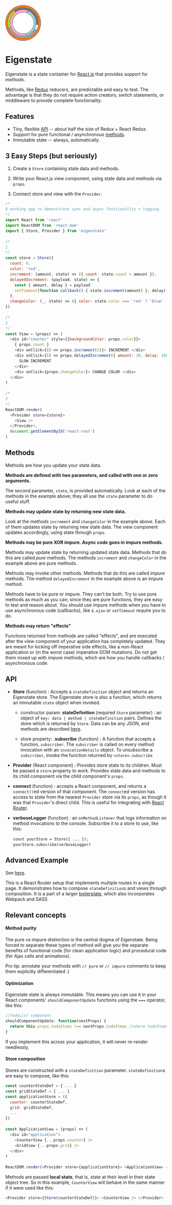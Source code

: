 ![Eigenstate](assets/logo.png)

# Eigenstate

Eigenstate is a state container for [React.js](https://facebook.github.io/react/) that provides support for *methods*.

Methods, like [Redux](https://github.com/reactjs/redux) reducers, are predictable and easy to test. The advantage is that they do not require action creators, switch statements, or middleware to provide complete functionality.

## Features

* Tiny, flexible [API](https://github.com/8balloon/eigenstate#API) -- about half the size of Redux + React Redux.
* Support for pure functional / asynchronous [methods](https://github.com/8balloon/eigenstate#methods).
* Immutable state -- always, automatically.

## 3 Easy Steps (but seriously)

1. Create a `Store` containing state data and methods.

2. Write your React.js view component, using state data and methods via `props`.

3. Connect store and view with the `Provider`.

```js
/*
A working app to demonstrate sync and async functionality + logging.
*/
import React from 'react'
import ReactDOM from 'react-dom'
import { Store, Provider } from 'eigenstate'

/*
1
*/
const store = Store({
  count: 0,
  color: 'red',
  increment: (amount, state) => ({ count: state.count + amount }),
  delayedIncrement: (payload, state) => {
    const { amount, delay } = payload
    setTimeout(function callback() { state.increment(amount) }, delay)
  },
  changeColor: (_, state) => ({ color: state.color === 'red' ? 'blue' : 'red' })
})

/*
2
*/
const View = (props) => (
  <div id="counter" style={{backgroundColor: props.color}}>
    { props.count }
    <div onClick={() => props.increment(1)}> INCREMENT </div>
    <div onClick={() => props.delayedIncrement({ amount: 10, delay: 1000 })}>
      SLOW INCREMENT
    </div>
    <div onClick={props.changeColor}> CHANGE COLOR </div>
  </div>
)

/*
3
*/
ReactDOM.render(
  <Provider store={store}>
    <View />
  </Provider>,
  document.getElementById('react-root')  
)
```

## Methods

Methods are how you update your state data.

**Methods are defined with two parameters, and called with one or zero arguments.**

The second parameter, `state`, is provided automatically. Look at each of the methods in the example above; they all use the `state` parameter to do useful stuff.

**Methods may update state by returning new state data.**

Look at the methods `increment` and `changeColor` in the example above. Each of them updates state by returning new state data. The view component updates accordingly, using state through `props`.

**Methods may be pure XOR impure. Async code goes in impure methods.**

Methods may update state by returning updated state data. Methods that do this are called *pure* methods. The methods `increment` and `changeColor` in the example above are pure methods.

Methods may invoke other methods. Methods that do this are called *impure* methods. The method `delayedIncrement` in the example above is an impure method.

Methods have to be pure or impure. They can't be both. Try to use pure methods as much as you can; since they are pure functions, they are easy to test and reason about. You should use impure methods when you have to use asynchronous code (callbacks), like `$.ajax` or `setTimeout` require you to do.

**Methods may return "effects"**

Functions returned from methods are called "effects", and are executed after the view component of your application has completely updated. They are meant for kicking off imperative side effects, like a non-React application or (in the worst case) imperative DOM mutations. Do not get them mixed up with impure methods, which are how you handle callbacks / asynchronous code.

## API

* **Store** (function) : Accepts a `stateDefinition` object and returns an Eigenstate store. The Eigenstate store is also a function, which returns an immutable `state` object when invoked.

  * constructor param: **stateDefinition** (required `Store` parameter) : an object of `key: data | method | stateDefinition` pairs. Defines the store which is returned by `Store`. Data can be any JSON, and methods are described [here](https://github.com/8balloon/eigenstate#methods).

  * store property: **.subscribe** (function) : A function that accepts a function, `subscriber`. The `subscriber` is called on every method invocation with an `invocationDetails` object. To unsubscribe a `subscriber`, invoke the function returned by `<store>.subscribe`

* **Provider** (React component) : Provides store state to its children. Must be passed a `store` property to work. Provides state data and methods to its child component via the child component's `props`.

* **connect** (function) : accepts a React component, and returns a `connect()`ed version of that component. The `connect`ed version has access to state from the nearest `Provider` store via its `props`, as though it was that `Provider`'s direct child. This is useful for integrating with [React Router](https://github.com/ReactTraining/react-router).

* **verboseLogger** (function) : an `onMethodListener` that logs information on method invocations to the console. Subscribe it to a store to use, like this:

  `const yourStore = Store({ ... }); yourStore.subscribe(verboseLogger)`

## Advanced Example

See [here](https://github.com/8balloon/frontend-boilerplate/tree/master/src).

This is a React Router setup that implements multiple routes in a single page. It demonstrates how to compose `stateDefinition`s and views through composition. It is a part of a larger [boilerplate](https://github.com/8balloon/frontend-boilerplate), which also incorporates Webpack and SASS.

## Relevant concepts

#### Method purity

The pure vs impure distinction is the central dogma of Eigenstate. Being forced to separate these types of method will give you the separate benefits of functional code (for clean application logic) and procedural code (for Ajax calls and animations).

Pro tip: annotate your methods with `// pure` or `// impure` comments to keep them explicitly differentiated :)

#### Optimization

Eigenstate state is always immutable. This means you can use it in your React components' `shouldComponentUpdate` functions using the `===` operator, like this:

```js
//TodoList component
shouldComponentUpdate: function(nextProps) {
  return this.props.todoItems !== nextProps.todoItems //where todoItems is a complex data structure
}
```

If you implement this across your application, it will never re-render needlessly.

#### Store composition

Stores are constructed with a `stateDefinition` parameter. `stateDefinition`s are easy to compose, like this:

```js
const counterStateDef = { ... }
const gridStateDef = { ... }
const applicationStore = ({
  counter: counterStateDef,
  grid: gridStateDef,
  ...
})

const ApplicationView = (props) => (
  <div id="application">
    <CounterView {...props.counter} />
    <GridView {...props.grid} />
  </div>
)

ReactDOM.render(<Provider store={applicationStore}> <ApplicationView> </Provider>, ...)
```

Methods are passed **local state**, that is, state at their level in their state object tree. So in this example, `CounterView` will behave in the same manner if it were used like this:

```js
<Provider store={Store(counterStateDef)}> <CounterView /> </Provider>
```
